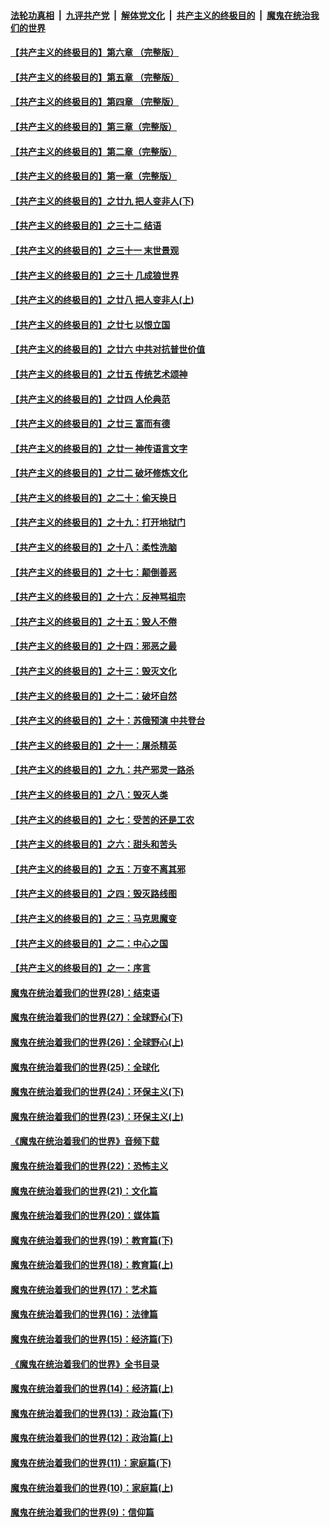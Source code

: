 ####  [法轮功真相](../../../../basic/blob/master/README.md?t=05262331) &nbsp;|&nbsp; [九评共产党](../../../../9ping.md/blob/master/README.md?t=05262331) &nbsp;|&nbsp; [解体党文化](../../../../jtdwh.md/blob/master/README.md?t=05262331)  &nbsp;|&nbsp; [共产主义的终极目的](../../../../gczydzjmd.md/blob/master/README.md?t=05262331) &nbsp;|&nbsp; [魔鬼在统治我们的世界](../../../../mgztzwmdsj.md/blob/master/README.md?t=05262331) 

#### [【共产主义的终极目的】第六章 （完整版）](../pages/nsc422/n11428913.md?t=05262331) 

#### [【共产主义的终极目的】第五章 （完整版）](../pages/nsc422/n11428912.md?t=05262331) 

#### [【共产主义的终极目的】第四章 （完整版）](../pages/nsc422/n11428907.md?t=05262331) 

#### [【共产主义的终极目的】第三章（完整版）](../pages/nsc422/n11428848.md?t=05262331) 

#### [【共产主义的终极目的】第二章（完整版）](../pages/nsc422/n11428831.md?t=05262331) 

#### [【共产主义的终极目的】第一章（完整版）](../pages/nsc422/n11417651.md?t=05262331) 

#### [【共产主义的终极目的】之廿九 把人变非人(下)](../pages/nsc422/n11344140.md?t=05262331) 

#### [【共产主义的终极目的】之三十二 结语](../pages/nsc422/n11360535.md?t=05262331) 

#### [【共产主义的终极目的】之三十一 末世景观](../pages/nsc422/n11351129.md?t=05262331) 

#### [【共产主义的终极目的】之三十 几成狼世界](../pages/nsc422/n11348280.md?t=05262331) 

#### [【共产主义的终极目的】之廿八 把人变非人(上)](../pages/nsc422/n11340492.md?t=05262331) 

#### [【共产主义的终极目的】之廿七 以恨立国](../pages/nsc422/n11336944.md?t=05262331) 

#### [【共产主义的终极目的】之廿六 中共对抗普世价值](../pages/nsc422/n11324785.md?t=05262331) 

#### [【共产主义的终极目的】之廿五 传统艺术颂神](../pages/nsc422/n11296396.md?t=05262331) 

#### [【共产主义的终极目的】之廿四 人伦典范](../pages/nsc422/n11296397.md?t=05262331) 

#### [【共产主义的终极目的】之廿三 富而有德](../pages/nsc422/n11283598.md?t=05262331) 

#### [【共产主义的终极目的】之廿一 神传语言文字](../pages/nsc422/n11263265.md?t=05262331) 

#### [【共产主义的终极目的】之廿二 破坏修炼文化](../pages/nsc422/n11245728.md?t=05262331) 

#### [【共产主义的终极目的】之二十：偷天换日](../pages/nsc422/n11238846.md?t=05262331) 

#### [【共产主义的终极目的】之十九：打开地狱门](../pages/nsc422/n11206376.md?t=05262331) 

#### [【共产主义的终极目的】之十八：柔性洗脑](../pages/nsc422/n11199994.md?t=05262331) 

#### [【共产主义的终极目的】之十七：颠倒善恶](../pages/nsc422/n11179782.md?t=05262331) 

#### [【共产主义的终极目的】之十六：反神骂祖宗](../pages/nsc422/n11166798.md?t=05262331) 

#### [【共产主义的终极目的】之十五：毁人不倦](../pages/nsc422/n11166792.md?t=05262331) 

#### [【共产主义的终极目的】之十四：邪恶之最](../pages/nsc422/n11150249.md?t=05262331) 

#### [【共产主义的终极目的】之十三：毁灭文化](../pages/nsc422/n11135227.md?t=05262331) 

#### [【共产主义的终极目的】之十二：破坏自然](../pages/nsc422/n11135214.md?t=05262331) 

#### [【共产主义的终极目的】之十：苏俄预演 中共登台](../pages/nsc422/n11118424.md?t=05262331) 

#### [【共产主义的终极目的】之十一：屠杀精英](../pages/nsc422/n11118442.md?t=05262331) 

#### [【共产主义的终极目的】之九：共产邪灵一路杀](../pages/nsc422/n11114139.md?t=05262331) 

#### [【共产主义的终极目的】之八：毁灭人类](../pages/nsc422/n11108503.md?t=05262331) 

#### [【共产主义的终极目的】之七：受苦的还是工农](../pages/nsc422/n11101809.md?t=05262331) 

#### [【共产主义的终极目的】之六：甜头和苦头](../pages/nsc422/n11096971.md?t=05262331) 

#### [【共产主义的终极目的】之五：万变不离其邪](../pages/nsc422/n11091285.md?t=05262331) 

#### [【共产主义的终极目的】之四：毁灭路线图](../pages/nsc422/n11086284.md?t=05262331) 

#### [【共产主义的终极目的】之三：马克思魔变](../pages/nsc422/n11061941.md?t=05262331) 

#### [【共产主义的终极目的】之二：中心之国](../pages/nsc422/n11047728.md?t=05262331) 

#### [【共产主义的终极目的】之一：序言](../pages/nsc422/n11086077.md?t=05262331) 

#### [魔鬼在统治着我们的世界(28)：结束语](../pages/nsc422/n10936246.md?t=05262331) 

#### [魔鬼在统治着我们的世界(27)：全球野心(下)](../pages/nsc422/n10928319.md?t=05262331) 

#### [魔鬼在统治着我们的世界(26)：全球野心(上)](../pages/nsc422/n10900318.md?t=05262331) 

#### [魔鬼在统治着我们的世界(25)：全球化](../pages/nsc422/n10788205.md?t=05262331) 

#### [魔鬼在统治着我们的世界(24)：环保主义(下)](../pages/nsc422/n10695307.md?t=05262331) 

#### [魔鬼在统治着我们的世界(23)：环保主义(上)](../pages/nsc422/n10688613.md?t=05262331) 

#### [《魔鬼在统治着我们的世界》音频下载](../pages/nsc422/n10635553.md?t=05262331) 

#### [魔鬼在统治着我们的世界(22)：恐怖主义](../pages/nsc422/n10614727.md?t=05262331) 

#### [魔鬼在统治着我们的世界(21)：文化篇](../pages/nsc422/n10597706.md?t=05262331) 

#### [魔鬼在统治着我们的世界(20)：媒体篇](../pages/nsc422/n10586579.md?t=05262331) 

#### [魔鬼在统治着我们的世界(19)：教育篇(下)](../pages/nsc422/n10564808.md?t=05262331) 

#### [魔鬼在统治着我们的世界(18)：教育篇(上)](../pages/nsc422/n10526970.md?t=05262331) 

#### [魔鬼在统治着我们的世界(17)：艺术篇](../pages/nsc422/n10499093.md?t=05262331) 

#### [魔鬼在统治着我们的世界(16)：法律篇](../pages/nsc422/n10485969.md?t=05262331) 

#### [魔鬼在统治着我们的世界(15)：经济篇(下)](../pages/nsc422/n10469975.md?t=05262331) 

#### [《魔鬼在统治着我们的世界》全书目录](../pages/nsc422/n10464261.md?t=05262331) 

#### [魔鬼在统治着我们的世界(14)：经济篇(上)](../pages/nsc422/n10457370.md?t=05262331) 

#### [魔鬼在统治着我们的世界(13)：政治篇(下)](../pages/nsc422/n10448270.md?t=05262331) 

#### [魔鬼在统治着我们的世界(12)：政治篇(上)](../pages/nsc422/n10444576.md?t=05262331) 

#### [魔鬼在统治着我们的世界(11)：家庭篇(下)](../pages/nsc422/n10440961.md?t=05262331) 

#### [魔鬼在统治着我们的世界(10)：家庭篇(上)](../pages/nsc422/n10435448.md?t=05262331) 

#### [魔鬼在统治着我们的世界(9)：信仰篇](../pages/nsc422/n10432159.md?t=05262331) 

